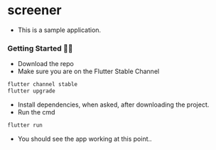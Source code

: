 # screener
- This is a sample application.

### Getting Started 🎯🎯

- Download the repo
- Make sure you are on the Flutter Stable Channel

```dart
flutter channel stable
flutter upgrade

```

- Install dependencies, when asked, after downloading the project.
- Run the cmd 

```dart
flutter run

```

- You should see the app working at this point..